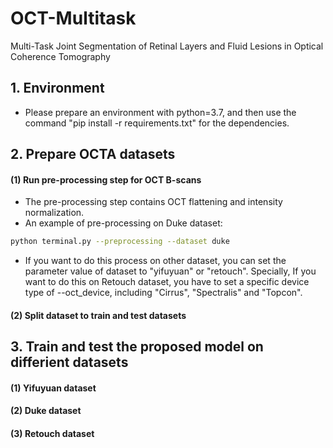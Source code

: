 # OCT-Multitask
Multi-Task Joint Segmentation of Retinal Layers and Fluid Lesions in Optical Coherence Tomography

## 1. Environment
- Please prepare an environment with python=3.7, and then use the command "pip install -r requirements.txt" for the dependencies.
## 2. Prepare OCTA datasets 
#### (1) Run pre-processing step for OCT B-scans
- The pre-processing step contains OCT flattening and intensity normalization.
- An example of pre-processing on Duke dataset:
```bash
python terminal.py --preprocessing --dataset duke
```
- If you want to do this process on other dataset, you can set the parameter value of dataset to "yifuyuan" or "retouch". Specially, If you want to do this on Retouch dataset, you have to set a specific device type of --oct_device, including "Cirrus", "Spectralis" and "Topcon".
#### (2) Split dataset to train and test datasets 
## 3. Train and test the proposed model on differient datasets
#### (1) Yifuyuan dataset
#### (2) Duke dataset
#### (3) Retouch dataset
